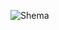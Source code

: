 ![Shema](https://user-images.githubusercontent.com/51267601/189491022-c98890ae-fca4-4ca7-b5cc-79fbb79cf7b8.png)
